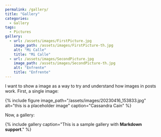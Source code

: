 ```yaml
---
permalink: /gallery/
title: "Gallery"
categories:
  - Gallery
tags:
  - Pictures
gallery:
  - url: /assets/images/FirstPicture.jpg
    image_path: /assets/images/FirstPicture-th.jpg
    alt: "Mi Calle"
    title: "Mi Calle"
  - url: /assets/images/SecondPicture.jpg
    image_path: /assets/images/SecondPicture-th.jpg
    alt: "Enfrente"
    title: "Enfrente"
---
```


I want to show a image as a way to try and understand how images in posts work. First, a single image:


{% include figure image_path="/assets/images/20230416_153833.jpg" alt="this is a placeholder image" caption="Cassandra Cain" %}

Now, a gallery:

{% include gallery caption="This is a sample gallery with **Markdown support**." %}

